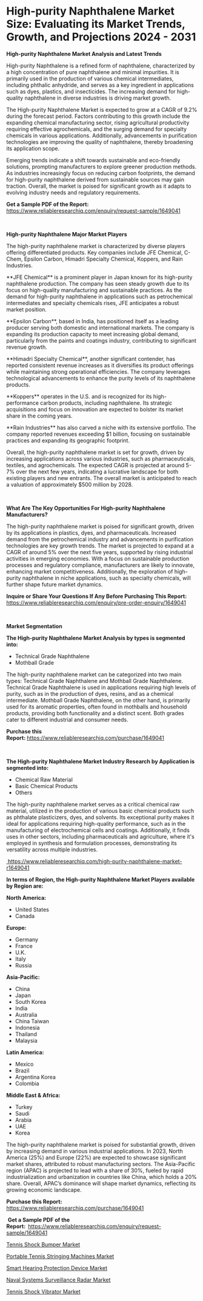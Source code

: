 <p><h1>High-purity Naphthalene Market Size: Evaluating its Market Trends, Growth, and Projections 2024 - 2031</h1></p><p><strong>High-purity Naphthalene Market Analysis and Latest Trends</strong></p>
<p><p>High-purity Naphthalene is a refined form of naphthalene, characterized by a high concentration of pure naphthalene and minimal impurities. It is primarily used in the production of various chemical intermediates, including phthalic anhydride, and serves as a key ingredient in applications such as dyes, plastics, and insecticides. The increasing demand for high-quality naphthalene in diverse industries is driving market growth.</p><p>The High-purity Naphthalene Market is expected to grow at a CAGR of 9.2% during the forecast period. Factors contributing to this growth include the expanding chemical manufacturing sector, rising agricultural productivity requiring effective agrochemicals, and the surging demand for specialty chemicals in various applications. Additionally, advancements in purification technologies are improving the quality of naphthalene, thereby broadening its application scope. </p><p>Emerging trends indicate a shift towards sustainable and eco-friendly solutions, prompting manufacturers to explore greener production methods. As industries increasingly focus on reducing carbon footprints, the demand for high-purity naphthalene derived from sustainable sources may gain traction. Overall, the market is poised for significant growth as it adapts to evolving industry needs and regulatory requirements.</p></p>
<p><strong>Get a Sample PDF of the Report:&nbsp;</strong> <a href="https://www.reliableresearchiq.com/enquiry/request-sample/1649041?utm_campaign=1611&utm_medium=2&utm_source=Github&utm_content=ia&utm_term=15102024&utm_id=high-purity-naphthalene">https://www.reliableresearchiq.com/enquiry/request-sample/1649041</a></p>
<p>&nbsp;</p>
<p><strong>High-purity Naphthalene Major Market Players</strong></p>
<p><p>The high-purity naphthalene market is characterized by diverse players offering differentiated products. Key companies include JFE Chemical, C-Chem, Epsilon Carbon, Himadri Specialty Chemical, Koppers, and Rain Industries.</p><p>**JFE Chemical** is a prominent player in Japan known for its high-purity naphthalene production. The company has seen steady growth due to its focus on high-quality manufacturing and sustainable practices. As the demand for high-purity naphthalene in applications such as petrochemical intermediates and specialty chemicals rises, JFE anticipates a robust market position.</p><p>**Epsilon Carbon**, based in India, has positioned itself as a leading producer serving both domestic and international markets. The company is expanding its production capacity to meet increasing global demand, particularly from the paints and coatings industry, contributing to significant revenue growth. </p><p>**Himadri Specialty Chemical**, another significant contender, has reported consistent revenue increases as it diversifies its product offerings while maintaining strong operational efficiencies. The company leverages technological advancements to enhance the purity levels of its naphthalene products.</p><p>**Koppers** operates in the U.S. and is recognized for its high-performance carbon products, including naphthalene. Its strategic acquisitions and focus on innovation are expected to bolster its market share in the coming years.</p><p>**Rain Industries** has also carved a niche with its extensive portfolio. The company reported revenues exceeding $1 billion, focusing on sustainable practices and expanding its geographic footprint.</p><p>Overall, the high-purity naphthalene market is set for growth, driven by increasing applications across various industries, such as pharmaceuticals, textiles, and agrochemicals. The expected CAGR is projected at around 5-7% over the next few years, indicating a lucrative landscape for both existing players and new entrants. The overall market is anticipated to reach a valuation of approximately $500 million by 2028.</p></p>
<p>&nbsp;</p>
<p><strong>What Are The Key Opportunities For High-purity Naphthalene Manufacturers?</strong></p>
<p><p>The high-purity naphthalene market is poised for significant growth, driven by its applications in plastics, dyes, and pharmaceuticals. Increased demand from the petrochemical industry and advancements in purification technologies are key growth trends. The market is projected to expand at a CAGR of around 5% over the next five years, supported by rising industrial activities in emerging economies. With a focus on sustainable production processes and regulatory compliance, manufacturers are likely to innovate, enhancing market competitiveness. Additionally, the exploration of high-purity naphthalene in niche applications, such as specialty chemicals, will further shape future market dynamics.</p></p>
<p><strong>Inquire or Share Your Questions If Any Before Purchasing This Report:</strong> <a href="https://www.reliableresearchiq.com/enquiry/pre-order-enquiry/1649041?utm_campaign=1611&utm_medium=2&utm_source=Github&utm_content=ia&utm_term=15102024&utm_id=high-purity-naphthalene">https://www.reliableresearchiq.com/enquiry/pre-order-enquiry/1649041</a></p>
<p>&nbsp;</p>
<p><strong>Market Segmentation</strong></p>
<p><strong>The High-purity Naphthalene Market Analysis by types is segmented into:</strong></p>
<p><ul><li>Technical Grade Naphthalene</li><li>Mothball Grade</li></ul></p>
<p><p>The high-purity naphthalene market can be categorized into two main types: Technical Grade Naphthalene and Mothball Grade Naphthalene. Technical Grade Naphthalene is used in applications requiring high levels of purity, such as in the production of dyes, resins, and as a chemical intermediate. Mothball Grade Naphthalene, on the other hand, is primarily used for its aromatic properties, often found in mothballs and household products, providing both functionality and a distinct scent. Both grades cater to different industrial and consumer needs.</p></p>
<p><strong>Purchase this Report:&nbsp;</strong><a href="https://www.reliableresearchiq.com/purchase/1649041?utm_campaign=1611&utm_medium=2&utm_source=Github&utm_content=ia&utm_term=15102024&utm_id=high-purity-naphthalene">https://www.reliableresearchiq.com/purchase/1649041</a></p>
<p>&nbsp;</p>
<p><strong>The High-purity Naphthalene Market Industry Research by Application is segmented into:</strong></p>
<p><ul><li>Chemical Raw Material</li><li>Basic Chemical Products</li><li>Others</li></ul></p>
<p><p>The high-purity naphthalene market serves as a critical chemical raw material, utilized in the production of various basic chemical products such as phthalate plasticizers, dyes, and solvents. Its exceptional purity makes it ideal for applications requiring high-quality performance, such as in the manufacturing of electrochemical cells and coatings. Additionally, it finds uses in other sectors, including pharmaceuticals and agriculture, where it's employed in synthesis and formulation processes, demonstrating its versatility across multiple industries.</p></p>
<p><a href="https://www.reliableresearchiq.com/high-purity-naphthalene-market-r1649041?utm_campaign=1611&utm_medium=2&utm_source=Github&utm_content=ia&utm_term=15102024&utm_id=high-purity-naphthalene">&nbsp;https://www.reliableresearchiq.com/high-purity-naphthalene-market-r1649041</a></p>
<p><strong>In terms of Region, the High-purity Naphthalene Market Players available by Region are:</strong></p>
<p>
    <p> <strong> North America: </strong>
        <ul>
            <li>United States</li>
            <li>Canada</li>
        </ul>
        </p> 
    <p> <strong> Europe: </strong>
        <ul>
            <li>Germany</li>
            <li>France</li>
            <li>U.K.</li>
            <li>Italy</li>
            <li>Russia</li>
        </ul>
        </p> 
    <p> <strong> Asia-Pacific: </strong>
        <ul>
            <li>China</li>
            <li>Japan</li>
            <li>South Korea</li>
            <li>India</li>
            <li>Australia</li>
            <li>China Taiwan</li>
            <li>Indonesia</li>
            <li>Thailand</li>
            <li>Malaysia</li>
        </ul>
        </p> 
    <p> <strong> Latin America: </strong>
        <ul>
            <li>Mexico</li>
            <li>Brazil</li>
            <li>Argentina Korea</li>
            <li>Colombia</li>
        </ul>
        </p> 
    <p> <strong> Middle East & Africa: </strong>
        <ul>
            <li>Turkey</li>
            <li>Saudi</li>
            <li>Arabia</li>
            <li>UAE</li>
            <li>Korea</li>
        </ul>
    </p>
    </p>
<p><p>The high-purity naphthalene market is poised for substantial growth, driven by increasing demand in various industrial applications. In 2023, North America (25%) and Europe (22%) are expected to showcase significant market shares, attributed to robust manufacturing sectors. The Asia-Pacific region (APAC) is projected to lead with a share of 30%, fueled by rapid industrialization and urbanization in countries like China, which holds a 20% share. Overall, APAC’s dominance will shape market dynamics, reflecting its growing economic landscape.</p></p>
<p><strong>Purchase this Report: </strong><a href="https://www.reliableresearchiq.com/purchase/1649041?utm_campaign=1611&utm_medium=2&utm_source=Github&utm_content=ia&utm_term=15102024&utm_id=high-purity-naphthalene">https://www.reliableresearchiq.com/purchase/1649041</a></p>
<p>&nbsp;<strong>Get a Sample PDF of the Report:&nbsp;&nbsp;</strong><a href="https://www.reliableresearchiq.com/enquiry/request-sample/1649041?utm_campaign=1611&utm_medium=2&utm_source=Github&utm_content=ia&utm_term=15102024&utm_id=high-purity-naphthalene">https://www.reliableresearchiq.com/enquiry/request-sample/1649041</a></p>
<p><strong></strong></p>
<p><p><a href="https://www.linkedin.com/pulse/strategic-market-insights-global-tennis-shock-bumper-2024--osm7c?trk=public_post_embed_feed-article-content&utm_campaign=1611&utm_medium=2&utm_source=Github&utm_content=ia&utm_term=15102024&utm_id=high-purity-naphthalene">Tennis Shock Bumper Market</a></p><p><a href="https://www.linkedin.com/pulse/global-portable-tennis-stringing-machines-industry-analysis-r8rbe?utm_campaign=1611&utm_medium=2&utm_source=Github&utm_content=ia&utm_term=15102024&utm_id=high-purity-naphthalene">Portable Tennis Stringing Machines Market</a></p><p><a href="https://www.linkedin.com/pulse/smart-hearing-protection-device-market-size-share-analysis-hk1je?utm_campaign=1611&utm_medium=2&utm_source=Github&utm_content=ia&utm_term=15102024&utm_id=high-purity-naphthalene">Smart Hearing Protection Device Market</a></p><p><a href="https://www.linkedin.com/pulse/insights-naval-systems-surveillance-radar-market-size-which-wd1qe?utm_campaign=1611&utm_medium=2&utm_source=Github&utm_content=ia&utm_term=15102024&utm_id=high-purity-naphthalene">Naval Systems Surveillance Radar Market</a></p><p><a href="https://www.linkedin.com/pulse/tennis-shock-vibrator-market-segmentation-geographical-4kmee?utm_campaign=1611&utm_medium=2&utm_source=Github&utm_content=ia&utm_term=15102024&utm_id=high-purity-naphthalene">Tennis Shock Vibrator Market</a></p></p>